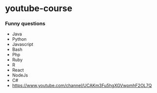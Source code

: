 # youtube-course

### Funny questions
- Java
- Python
- Javascript
- Bash
- Php
- Ruby
- R
- React
- NodeJs
- C#
- https://www.youtube.com/channel/UCAKm3Fu5hgXGVwpmhF2OL7Q
